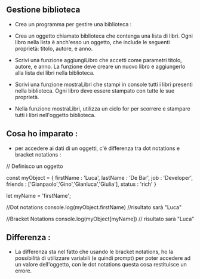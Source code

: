 ## Gestione biblioteca

- Crea un programma per gestire una biblioteca : 

- Crea un oggetto chiamato biblioteca che contenga una lista di libri. Ogni libro nella lista è anch'esso un oggetto, che include le seguenti proprietà: titolo, autore, e anno.

- Scrivi una funzione aggiungiLibro che accetti come parametri titolo, autore, e anno. La funzione deve creare un nuovo libro e aggiungerlo alla lista dei libri nella biblioteca.

-  Scrivi una funzione mostraLibri che stampi in console tutti i libri presenti nella biblioteca. Ogni libro deve essere stampato con tutte le sue proprietà.

- Nella funzione mostraLibri, utilizza un ciclo for per scorrere e stampare tutti i libri nell'oggetto biblioteca.


## Cosa ho imparato : 

- per accedere ai dati di un oggetti, c'è differenza tra dot notations e bracket notations : 

// Definisco un oggetto

const myObject = {
    firstName : 'Luca',
    lastName : 'De Bar',
    job : 'Developer',
    friends : ['Gianpaolo','Gino','Gianluca','Giulia'],
    status : 'rich'
}

let myName = 'firstName';

//Dot notations
console.log(myObject.firstName) //risultato sarà "Luca"

//Bracket Notations 
console.log(myObject[myName]) // risultato sarà "Luca"


## Differenza : 

- La differenza sta nel fatto che usando le bracket notations, ho la possibilità di utilizzare variabili (e quindi prompt) per poter accedere ad un valore dell'oggetto, con le dot notations
questa cosa restituisce un errore.